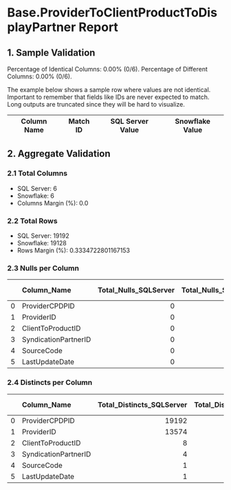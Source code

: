 # Base.ProviderToClientProductToDisplayPartner Report

## 1. Sample Validation

Percentage of Identical Columns: 0.00% (0/6).
Percentage of Different Columns: 0.00% (0/6).

The example below shows a sample row where values are not identical. Important to remember that fields like IDs are never expected to match. Long outputs are truncated since they will be hard to visualize.

| Column Name   | Match ID   | SQL Server Value   | Snowflake Value   |
|---------------|------------|--------------------|-------------------|

## 2. Aggregate Validation

### 2.1 Total Columns
- SQL Server: 6
- Snowflake: 6
- Columns Margin (%): 0.0

### 2.2 Total Rows
- SQL Server: 19192
- Snowflake: 19128
- Rows Margin (%): 0.3334722801167153

### 2.3 Nulls per Column
|    | Column_Name          |   Total_Nulls_SQLServer |   Total_Nulls_Snowflake |   Margin (%) |
|---:|:---------------------|------------------------:|------------------------:|-------------:|
|  0 | ProviderCPDPID       |                       0 |                       0 |            0 |
|  1 | ProviderID           |                       0 |                       0 |            0 |
|  2 | ClientToProductID    |                       0 |                       0 |            0 |
|  3 | SyndicationPartnerID |                       0 |                       0 |            0 |
|  4 | SourceCode           |                       0 |                       0 |            0 |
|  5 | LastUpdateDate       |                       0 |                       0 |            0 |

### 2.4 Distincts per Column
|    | Column_Name          |   Total_Distincts_SQLServer |   Total_Distincts_Snowflake |   Margin (%) |
|---:|:---------------------|----------------------------:|----------------------------:|-------------:|
|  0 | ProviderCPDPID       |                       19192 |                       19128 |          0.3 |
|  1 | ProviderID           |                       13574 |                       13510 |          0.5 |
|  2 | ClientToProductID    |                           8 |                           8 |          0   |
|  3 | SyndicationPartnerID |                           4 |                           4 |          0   |
|  4 | SourceCode           |                           1 |                          10 |        900   |
|  5 | LastUpdateDate       |                           1 |                          21 |       2000   |
